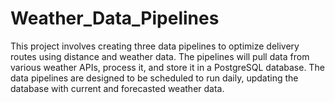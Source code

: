 # Weather_Data_Pipelines
This project involves creating three data pipelines to optimize delivery routes using distance and weather data. The pipelines will pull data from various weather APIs, process it, and store it in a PostgreSQL database. The data pipelines are designed to be scheduled to run daily, updating the database with current and forecasted weather data.
